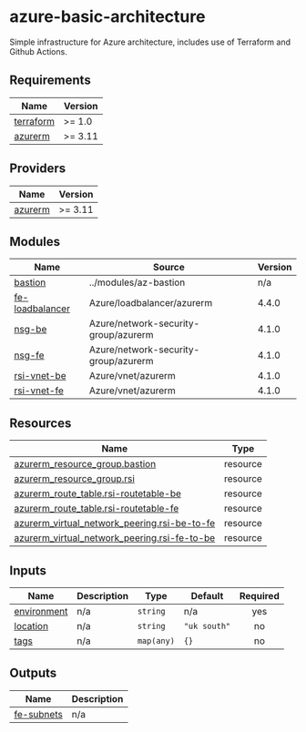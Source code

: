 # azure-basic-architecture

Simple infrastructure for Azure architecture, includes use of Terraform and Github Actions.

<!-- BEGINNING OF PRE-COMMIT-TERRAFORM DOCS HOOK -->
## Requirements

| Name | Version |
|------|---------|
| <a name="requirement_terraform"></a> [terraform](#requirement\_terraform) | >= 1.0 |
| <a name="requirement_azurerm"></a> [azurerm](#requirement\_azurerm) | >= 3.11 |

## Providers

| Name | Version |
|------|---------|
| <a name="provider_azurerm"></a> [azurerm](#provider\_azurerm) | >= 3.11 |

## Modules

| Name | Source | Version |
|------|--------|---------|
| <a name="module_bastion"></a> [bastion](#module\_bastion) | ../modules/az-bastion | n/a |
| <a name="module_fe-loadbalancer"></a> [fe-loadbalancer](#module\_fe-loadbalancer) | Azure/loadbalancer/azurerm | 4.4.0 |
| <a name="module_nsg-be"></a> [nsg-be](#module\_nsg-be) | Azure/network-security-group/azurerm | 4.1.0 |
| <a name="module_nsg-fe"></a> [nsg-fe](#module\_nsg-fe) | Azure/network-security-group/azurerm | 4.1.0 |
| <a name="module_rsi-vnet-be"></a> [rsi-vnet-be](#module\_rsi-vnet-be) | Azure/vnet/azurerm | 4.1.0 |
| <a name="module_rsi-vnet-fe"></a> [rsi-vnet-fe](#module\_rsi-vnet-fe) | Azure/vnet/azurerm | 4.1.0 |

## Resources

| Name | Type |
|------|------|
| [azurerm_resource_group.bastion](https://registry.terraform.io/providers/hashicorp/azurerm/latest/docs/resources/resource_group) | resource |
| [azurerm_resource_group.rsi](https://registry.terraform.io/providers/hashicorp/azurerm/latest/docs/resources/resource_group) | resource |
| [azurerm_route_table.rsi-routetable-be](https://registry.terraform.io/providers/hashicorp/azurerm/latest/docs/resources/route_table) | resource |
| [azurerm_route_table.rsi-routetable-fe](https://registry.terraform.io/providers/hashicorp/azurerm/latest/docs/resources/route_table) | resource |
| [azurerm_virtual_network_peering.rsi-be-to-fe](https://registry.terraform.io/providers/hashicorp/azurerm/latest/docs/resources/virtual_network_peering) | resource |
| [azurerm_virtual_network_peering.rsi-fe-to-be](https://registry.terraform.io/providers/hashicorp/azurerm/latest/docs/resources/virtual_network_peering) | resource |

## Inputs

| Name | Description | Type | Default | Required |
|------|-------------|------|---------|:--------:|
| <a name="input_environment"></a> [environment](#input\_environment) | n/a | `string` | n/a | yes |
| <a name="input_location"></a> [location](#input\_location) | n/a | `string` | `"uk south"` | no |
| <a name="input_tags"></a> [tags](#input\_tags) | n/a | `map(any)` | `{}` | no |

## Outputs

| Name | Description |
|------|-------------|
| <a name="output_fe-subnets"></a> [fe-subnets](#output\_fe-subnets) | n/a |
<!-- END OF PRE-COMMIT-TERRAFORM DOCS HOOK -->